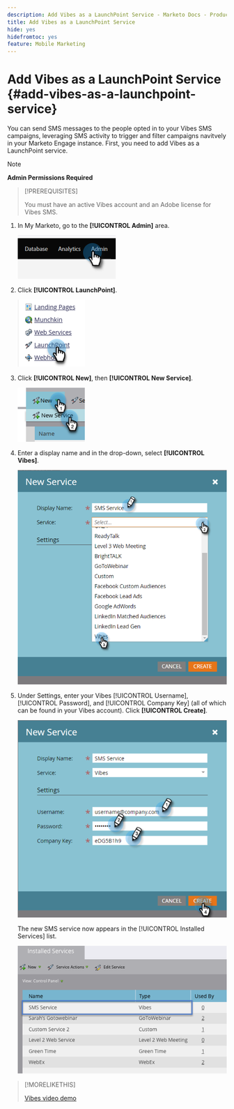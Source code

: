 ```yaml
---
description: Add Vibes as a LaunchPoint Service - Marketo Docs - Product Documentation
title: Add Vibes as a LaunchPoint Service
hide: yes
hidefromtoc: yes
feature: Mobile Marketing
---
```

# Add Vibes as a LaunchPoint Service {#add-vibes-as-a-launchpoint-service}

You can send SMS messages to the people opted in to your Vibes SMS campaigns, leveraging SMS activity to trigger and filter campaigns navitvely in your Marketo Engage instance. First, you need to add Vibes as a LaunchPoint service.

>[!NOTE]
>
>**Admin Permissions Required**

>[!PREREQUISITES]
>
>You must have an active Vibes account and an Adobe license for Vibes SMS.

1. In My Marketo, go to the **[!UICONTROL Admin]** area.

   ![](assets/add-vibes-as-a-launchpoint-service-1.png)

1. Click **[!UICONTROL LaunchPoint]**.

   ![](assets/add-vibes-as-a-launchpoint-service-2.png)

1. Click **[!UICONTROL New]**, then **[!UICONTROL New Service]**.

   ![](assets/add-vibes-as-a-launchpoint-service-3.png)

1. Enter a display name and in the drop-down, select **[!UICONTROL Vibes]**.

   ![](assets/add-vibes-as-a-launchpoint-service-4.png)

1. Under Settings, enter your Vibes [!UICONTROL Username], [!UICONTROL Password], and [!UICONTROL Company Key] (all of which can be found in your Vibes account). Click **[!UICONTROL Create]**.

   ![](assets/add-vibes-as-a-launchpoint-service-5.png)

   The new SMS service now appears in the [!UICONTROL Installed Services] list.

   ![](assets/add-vibes-as-a-launchpoint-service-6.png)

>[!MORELIKETHIS]
>
>[Vibes video demo](https://vimeo.com/215233767/1ed136adbc)
